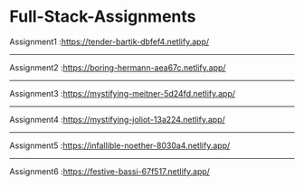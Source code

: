 # Full-Stack-Assignments
Assignment1 :https://tender-bartik-dbfef4.netlify.app/ 
<br><hr>
Assignment2 :https://boring-hermann-aea67c.netlify.app/  <br><hr>
Assignment3 :https://mystifying-meitner-5d24fd.netlify.app/  <br><hr>
Assignment4 :https://mystifying-joliot-13a224.netlify.app/  <br><hr>
Assignment5 :https://infallible-noether-8030a4.netlify.app/<br><hr>
Assignment6 :https://festive-bassi-67f517.netlify.app/<br>
